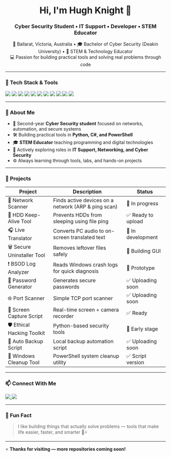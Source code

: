 <h1 align="center">Hi, I'm Hugh Knight 👋</h1>
<h3 align="center">Cyber Security Student • IT Support • Developer • STEM Educator</h3>

<p align="center">
  📍 Ballarat, Victoria, Australia • 🎓 Bachelor of Cyber Security (Deakin University) • 🔧 STEM & Technology Educator <br>
  💻 Passion for building practical tools and solving real problems through code
</p>

---

### 🔧 Tech Stack & Tools

<p>
  <img src="https://img.shields.io/badge/Python-3776AB?style=flat&logo=python&logoColor=white" />
  <img src="https://img.shields.io/badge/C%23-239120?style=flat&logo=c-sharp&logoColor=white" />
  <img src="https://img.shields.io/badge/PowerShell-5391FE?style=flat&logo=powershell&logoColor=white" />
  <img src="https://img.shields.io/badge/Bash-4EAA25?style=flat&logo=gnubash&logoColor=white" />
  <img src="https://img.shields.io/badge/Wireshark-1679A7?style=flat&logo=wireshark&logoColor=white" />
  <img src="https://img.shields.io/badge/Cisco-1BA0D7?style=flat&logo=cisco&logoColor=white" />
  <img src="https://img.shields.io/badge/Kali%20Linux-557C94?style=flat&logo=kalilinux&logoColor=white" />
  <img src="https://img.shields.io/badge/Git-F05032?style=flat&logo=git&logoColor=white" />
  <img src="https://img.shields.io/badge/VS%20Code-007ACC?style=flat&logo=visualstudiocode&logoColor=white" />
  <img src="https://img.shields.io/badge/Windows-0078D6?style=flat&logo=windows&logoColor=white" />
  <img src="https://img.shields.io/badge/Linux-FCC624?style=flat&logo=linux&logoColor=black" />
</p>

---

### 🚀 About Me

- 🔐 Second-year **Cyber Security student** focused on networks, automation, and secure systems  
- 🛠️ Building practical tools in **Python, C#, and PowerShell**  
- 🎓 **STEM Educator** teaching programming and digital technologies  
- 💼 Actively exploring roles in **IT Support, Networking, and Cyber Security**  
- ⚙️ Always learning through tools, labs, and hands-on projects  

---

### 📂 Projects

| Project | Description | Status |
|----------|-------------|--------|
| 🔎 Network Scanner | Finds active devices on a network (ARP & ping scan) | 🚧 In progress |
| 💾 HDD Keep-Alive Tool | Prevents HDDs from sleeping using file ping | ✅ Ready to upload |
| 🎧 Live Translator | Converts PC audio to on-screen translated text | 🚧 In development |
| 🗑️ Secure Uninstaller Tool | Removes leftover files safely | 🚧 Building GUI |
| ❗ BSOD Log Analyzer | Reads Windows crash logs for quick diagnosis | 🧪 Prototype |
| 🔐 Password Generator | Generates secure passwords | ✅ Uploading soon |
| 🌐 Port Scanner | Simple TCP port scanner | ✅ Uploading soon |
| 🎥 Screen Capture Script | Real-time screen + camera recorder | ✅ Ready |
| 🛡️ Ethical Hacking Toolkit | Python-based security tools | 🚧 Early stage |
| 🔁 Auto Backup Script | Local backup automation script | ✅ Uploading soon |
| 🧹 Windows Cleanup Tool | PowerShell system cleanup utility | ✅ Script version |

---

### 📫 Connect With Me

<p>
  <a href="https://www.linkedin.com/in/hugh-knight-australia" target="_blank">
    <img src="https://img.shields.io/badge/LinkedIn-Hugh%20Knight-0077B5?style=for-the-badge&logo=linkedin&logoColor=white">
  </a>
  <a href="https://github.com/HughKnightOCE" target="_blank">
    <img src="https://img.shields.io/badge/GitHub-HughKnightOCE-181717?style=for-the-badge&logo=github&logoColor=white">
  </a>
</p>

---

### 🧠 Fun Fact
> I like building things that actually solve problems — tools that make life easier, faster, and smarter 🔧⚡

---

⭐ **Thanks for visiting — more repositories coming soon!**
